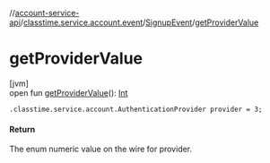 //[account-service-api](../../../index.md)/[classtime.service.account.event](../index.md)/[SignupEvent](index.md)/[getProviderValue](get-provider-value.md)

# getProviderValue

[jvm]\
open fun [getProviderValue](get-provider-value.md)(): [Int](https://kotlinlang.org/api/latest/jvm/stdlib/kotlin/-int/index.html)

`.classtime.service.account.AuthenticationProvider provider = 3;`

#### Return

The enum numeric value on the wire for provider.
